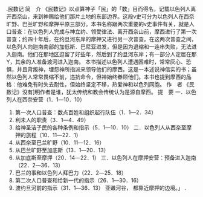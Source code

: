 .民数记 
简　介 
《民数记》以点算神子「民」的「数」目而得名，记载以色列人离开西奈山，来到神赐给他们那片土地的东部边界。这段v史可分为以色列人在西奈旷野、巴兰旷野和摩押平原三部分。本书名称跟两次重要的v史事件有关，就是人口普查：在以色列人完成与神立约、领受律法、离开西奈山前，摩西进行了第一次普查；约四十年后，在约旦河东岸的摩押又进行另一次普查。在这两次普查之间，以色列人向迦南南部的加低斯．巴尼亚进发，但是因为退缩和一连串失败，无法进入迦南。他们在那地区逗留了好些年，然后到了约旦河东岸；有一部分人定居在那Y，其余的人准备渡河进入迦南。 
本书描述以色列人遭遇困难时，常常灰心、恐惧，并且背叛神，埋怨神所指派来领导他们的摩西。这是一本述说神信实的书；虽然以色列人常常畏缩不前，违抗命令，但神始终眷顾他们。本书也提到摩西的品格：他难免有时失去耐性，但始终坚定不移，热爱神和以色列同胞。 
作　者 
《民数记》没有]明作者是谁，犹太传统和教会传统认为是源自摩西。 
提　要 
一．以色列人在西奈安营（1．1―10．10） 
 1. 第一次人口普查：数点百姓和组织起行队伍（1．1―2．34） 
 2. 利未人的职责（3．1―4．49） 
 3. 给神圣洁子民的各种条例和指示（5．1―10．10） 
二．以色列人从西奈至摩押的旅程（10．11―22．1） 
 1. 从西奈至巴兰旷野（10．11―12．16） 
 2. 从巴兰旷野至加底斯（13．1―20．13） 
 3. 从加底斯至摩押（20．14―22．1） 
三．以色列人在摩押安营：预备进入迦南（22．2―36．13） 
 1. 巴兰的事和以色列人拜巴力（22．2―25．18） 
 2. 第二次人口普查和给新一代的指示（26．1―30．16） 
 3. 渡约旦河前的指示（31．1―36．13） 
亚嫩河谷， 
都靠近摩押的边境。」 
.
